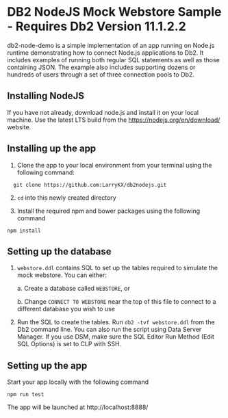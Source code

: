 # DB2 NodeJS Mock Webstore Sample - Requires Db2 Version 11.1.2.2

db2-node-demo is a simple implementation of an app running on Node.js runtime demonstrating how to connect Node.js applications to Db2. It includes examples of running both regular SQL statements as well as those containing JSON. The example also includes supporting dozens or hundreds of users through a set of three connection pools to Db2. 

## Installing NodeJS

If you have not already, download node.js and install it on your local machine. Use the latest LTS build from the https://nodejs.org/en/download/ website.

## Installing up the app

1. Clone the app to your local environment from your terminal using the following command:

  ```
    git clone https://github.com:LarryKX/db2nodejs.git
  ```

2. `cd` into this newly created directory

3. Install the required npm and bower packages using the following command

  ```
  npm install
  ```

## Setting up the database

1. `webstore.ddl` contains SQL to set up the tables required to simulate the mock webstore. You can either:
  
    a. Create a database called `WEBSTORE`, or
  
    b. Change `CONNECT TO WEBSTORE` near the top of this file to connect to a different database you wish to use
    
2. Run the SQL to create the tables. Run ```db2 -tvf webstore.ddl``` from the Db2 command line. You can also run the script using Data Server Manager. If you use DSM, make sure the SQL Editor Run Method (Edit SQL Options) is set to CLP with SSH.


## Setting up the app

Start your app locally with the following command
  ```
  npm run test
  ```
The app will be launched at http://localhost:8888/
